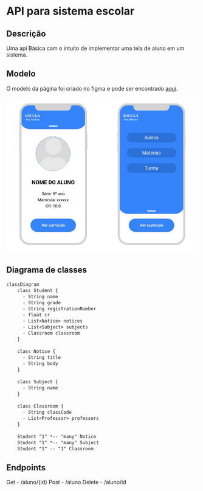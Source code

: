 
# API para sistema escolar

## Descrição

Uma api Básica com o intuito de implementar uma tela de aluno em um sistema.

## Modelo

O modelo da página foi criado no figma e pode ser encontrado [aqui](https://www.figma.com/file/JmTG3CDK5viEAyAVShfdjc/Modelo_aplicativo_escolar?type=design&node-id=0%3A1&mode=design&t=ZH6NuBff9MuaeULY-1).

![](src/main/resources/imgs/tela_projeto.jpg)

## Diagrama de classes

```mermaid
classDiagram
    class Student {
      - String name
      - String grade
      - String registrationNumber
      - float cr
      - List<Notice> notices
      - List<Subject> subjects
      - Classroom classroom
    }

    class Notice {
      - String title
      - String body
    }

    class Subject {
      - String name
    }

    class Classroom {
      - String classCode
      - List<Professor> professors
    }

    Student "1" *-- "many" Notice
    Student "1" *-- "many" Subject
    Student "1" -- "1" Classroom

```

## Endpoints
Get - /aluno/{id}
Post - /aluno
Delete - /aluno/id
